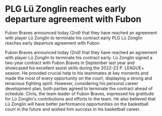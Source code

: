 #  PLG Lü Zonglin reaches early departure agreement with Fubon

Fubon Braves announced today (2nd) that they have reached an agreement with player Lü Zonglin to terminate his contract early 
  PLG Lü Zonglin reaches early departure agreement with Fubon

Fubon Braves announced today (2nd) that they have reached an agreement with player Lü Zonglin to terminate his contract early. Lü Zonglin signed a two-year contract with Fubon Braves in September last year and showcased his excellent assist skills during the 2022-23 P. LEAGUE+ season. He provided crucial help to his teammates at key moments and made the most of every opportunity on the court, displaying a strong and tenacious fighting spirit. However, considering his personal career development plan, both parties agreed to terminate the contract ahead of schedule. Chris, the team leader of Fubon Braves, expressed his gratitude for Lü Zonglin's contributions and efforts to the team. He also believed that Lü Zonglin will have better performance opportunities on the basketball court in the future and wished him success in his basketball career.